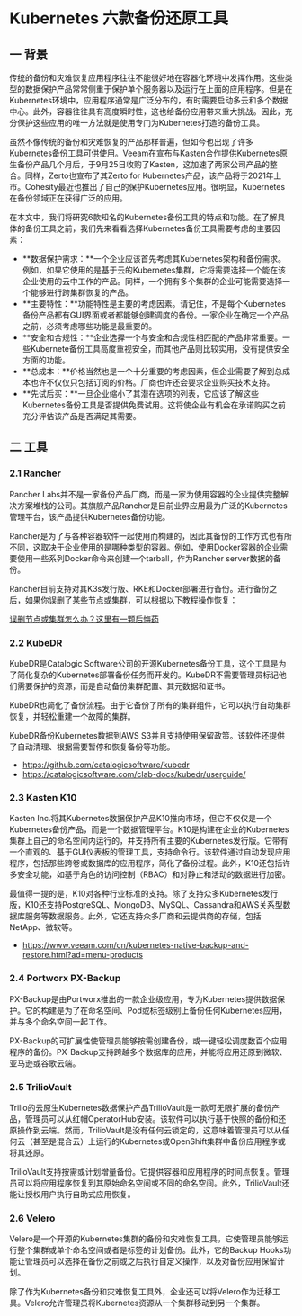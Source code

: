 # Kubernetes 六款备份还原工具

## 一 背景

传统的备份和灾难恢复应用程序往往不能很好地在容器化环境中发挥作用。这些类型的数据保护产品常常侧重于保护单个服务器以及运行在上面的应用程序。但是在Kubernetes环境中，应用程序通常是广泛分布的，有时需要启动多云和多个数据中心。此外，容器往往具有高度瞬时性，这也给备份应用带来重大挑战。因此，充分保护这些应用的唯一方法就是使用专门为Kubernetes打造的备份工具。

虽然不像传统的备份和灾难恢复的产品那样普遍，但如今也出现了许多Kubernetes备份工具可供使用。Veeam在宣布与Kasten合作提供Kubernetes原生备份产品几个月后，于9月25日收购了Kasten，这加速了两家公司产品的整合。同样，Zerto也宣布了其Zerto for Kubernetes产品，该产品将于2021年上市。Cohesity最近也推出了自己的保护Kubernetes应用。很明显，Kubernetes在备份领域正在获得广泛的应用。

在本文中，我们将研究6款知名的Kubernetes备份工具的特点和功能。在了解具体的备份工具之前，我们先来看看选择Kubernetes备份工具需要考虑的主要因素：

- **数据保护需求：**一个企业应该首先考虑其Kubernetes架构和备份需求。例如，如果它使用的是基于云的Kubernetes集群，它将需要选择一个能在该企业使用的云中工作的产品。同样，一个拥有多个集群的企业可能需要选择一个能够进行跨集群恢复的产品。
- **主要特性：**功能特性是主要的考虑因素。请记住，不是每个Kubernetes备份产品都有GUI界面或者都能够创建调度的备份。一家企业在确定一个产品之前，必须考虑哪些功能是最重要的。
- **安全和合规性：**企业选择一个与安全和合规性相匹配的产品非常重要。一些Kubernete备份工具高度重视安全，而其他产品则比较实用，没有提供安全方面的功能。
- **总成本：**价格当然也是一个十分重要的考虑因素，但企业需要了解到总成本也许不仅仅只包括订阅的价格。厂商也许还会要求企业购买技术支持。
- **先试后买：**一旦企业缩小了其潜在选项的列表，它应该了解这些Kubernetes备份工具是否提供免费试用。这将使企业有机会在承诺购买之前充分评估该产品是否满足其需要。

## 二 工具

### 2.1 Rancher

Rancher Labs并不是一家备份产品厂商，而是一家为使用容器的企业提供完整解决方案堆栈的公司。其旗舰产品Rancher是目前业界应用最为广泛的Kubernetes管理平台，该产品提供Kubernetes备份功能。

Rancher是为了与各种容器软件一起使用而构建的，因此其备份的工作方式也有所不同，这取决于企业使用的是哪种类型的容器。例如，使用Docker容器的企业需要使用一些系列Docker命令来创建一个tarball，作为Rancher server数据的备份。

Rancher目前支持对其K3s发行版、RKE和Docker部署进行备份。进行备份之后，如果你误删了某些节点或集群，可以根据以下教程操作恢复：

[误删节点或集群怎么办？这里有一颗后悔药](http://mp.weixin.qq.com/s?__biz=MzIyMTUwMDMyOQ==&mid=2247494297&idx=1&sn=e6a5dc5d73577306c2473455dec7676a&chksm=e8396c5fdf4ee549c265d90baecfcff1c71aed869b2f9535b12090853424eb17d23084139992&scene=21#wechat_redirect)

### 2.2 KubeDR

KubeDR是Catalogic Software公司的开源Kubernetes备份工具，这个工具是为了简化复杂的Kubernetes部署备份任务而开发的。KubeDR不需要管理员标记他们需要保护的资源，而是自动备份集群配置、其元数据和证书。

KubeDR也简化了备份流程。由于它备份了所有的集群组件，它可以执行自动集群恢复，并轻松重建一个故障的集群。

KubeDR备份Kubernetes数据到AWS S3并且支持使用保留政策。该软件还提供了自动清理、根据需要暂停和恢复备份等功能。

* https://github.com/catalogicsoftware/kubedr
* https://catalogicsoftware.com/clab-docs/kubedr/userguide/

### 2.3 Kasten K10

Kasten Inc.将其Kubernetes数据保护产品K10推向市场，但它不仅仅是一个Kubernetes备份产品，而是一个数据管理平台。K10是构建在企业的Kubernetes集群上自己的命名空间内运行的，并支持所有主要的Kubernetes发行版。它带有一个直观的、基于GUI仪表板的管理工具，支持命令行。该软件通过自动发现应用程序，包括那些跨卷或数据库的应用程序，简化了备份过程。此外，K10还包括许多安全功能，如基于角色的访问控制（RBAC）和对静止和活动的数据进行加密。

最值得一提的是，K10对各种行业标准的支持。除了支持众多Kubernetes发行版，K10还支持PostgreSQL、MongoDB、MySQL、Cassandra和AWS关系型数据库服务等数据服务。此外，它还支持众多厂商和云提供商的存储，包括NetApp、微软等。

* https://www.veeam.com/cn/kubernetes-native-backup-and-restore.html?ad=menu-products

### 2.4 Portworx PX-Backup

PX-Backup是由Portworx推出的一款企业级应用，专为Kubernetes提供数据保护。它的构建是为了在命名空间、Pod或标签级别上备份任何Kubernetes应用，并与多个命名空间一起工作。

PX-Backup的可扩展性使管理员能够按需创建备份，或一键轻松调度数百个应用程序的备份。PX-Backup支持跨越多个数据库的应用，并能将应用还原到微软、亚马逊或谷歌云端。

### 2.5 TrilioVault

Trilio的云原生Kubernetes数据保护产品TrilioVault是一款可无限扩展的备份产品，管理员可以从红帽OperatorHub安装。该软件可以执行基于快照的备份和还原操作到云端。然而，TrilioVault是没有任何云锁定的，这意味着管理员可以从任何云（甚至是混合云）上运行的Kubernetes或OpenShift集群中备份应用程序或将其还原。

TrilioVault支持按需或计划增量备份。它提供容器和应用程序的时间点恢复。管理员可以将应用程序恢复到其原始命名空间或不同的命名空间。此外，TrilioVault还能让授权用户执行自助式应用恢复。

### 2.6 Velero

Velero是一个开源的Kubernetes集群的备份和灾难恢复工具。它使管理员能够运行整个集群或单个命名空间或者是标签的计划备份。此外，它的Backup Hooks功能让管理员可以选择在备份之前或之后执行自定义操作，以及对备份应用保留计划。

除了作为Kubernetes备份和灾难恢复工具外，企业还可以将Velero作为迁移工具。Velero允许管理员将Kubernetes资源从一个集群移动到另一个集群。
